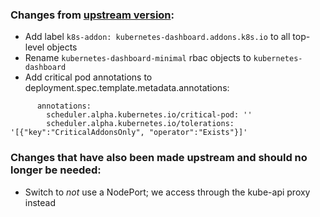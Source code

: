 ### Changes from [upstream version](https://github.com/kubernetes/dashboard/tree/master/src/deploy/recommended):

* Add label `k8s-addon: kubernetes-dashboard.addons.k8s.io` to all top-level objects
* Rename `kubernetes-dashboard-minimal` rbac objects to `kubernetes-dashboard`
* Add critical pod annotations to deployment.spec.template.metadata.annotations:

```
      annotations:
        scheduler.alpha.kubernetes.io/critical-pod: ''
        scheduler.alpha.kubernetes.io/tolerations: '[{"key":"CriticalAddonsOnly", "operator":"Exists"}]'
```


### Changes that have also been made upstream and should no longer be needed:

* Switch to _not_ use a NodePort; we access through the kube-api proxy instead
